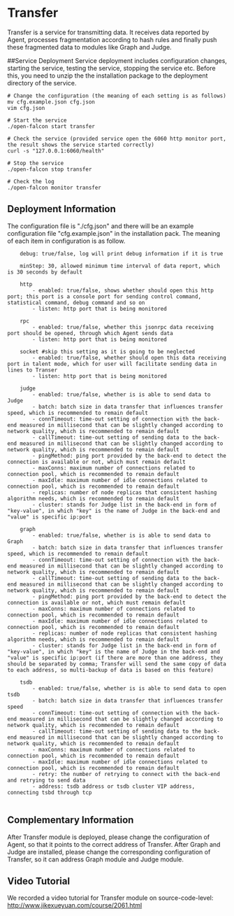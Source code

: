 <!-- toc -->

# Transfer

Transfer is a service for transmitting data. It receives data reported by Agent, processes fragmentation according to hash rules and finally push these fragmented data to modules like Graph and Judge.

##Service Deployment
Service deployment includes configuration changes, starting the service, testing the service, stopping the service etc. Before this, you need to unzip the the installation package to the deployment directory of the service.

```
# Change the configuration (the meaning of each setting is as follows)
mv cfg.example.json cfg.json
vim cfg.json

# Start the service
./open-falcon start transfer

# Check the service (provided service open the 6060 http monitor port, the result shows the service started correctly)
curl -s "127.0.0.1:6060/health"

# Stop the service
./open-falcon stop transfer

# Check the log
./open-falcon monitor transfer
```


## Deployment Information
The configuration file is "./cfg.json" and there will be an example configuration file "cfg.example.json" in the installation pack. The meaning of each item in configuration is as follow.

```
    debug: true/false, log will print debug information if it is true

    minStep: 30, allowed minimum time interval of data report, which is 30 seconds by default

    http
        - enabled: true/false, shows whether should open this http port; this port is a console port for sending control command, statistical command, debug command and so on
        - listen: http port that is being monitored 

    rpc
        - enabled: true/false, whether this jsonrpc data receiving port should be opened, through which Agent sends data
        - listen: http port that is being monitored

    socket #skip this setting as it is going to be neglected
        - enabled: true/false, whether should open this data receiving port in talent mode, which for user will facilitate sending data in lines to Transer 
        - listen: http port that is being monitored

    judge
        - enabled: true/false, whether is is able to send data to Judge
        - batch: batch size in data transfer that influences transfer speed, which is recommended to remain default
        - connTimeout: time-out setting of connection with the back-end measured in millisecond that can be slightly changed according to network quality, which is recommended to remain default
        - callTimeout: time-out setting of sending data to the back-end measured in millisecond that can be slightly changed according to network quality, which is recommended to remain default
        - pingMethod: ping port provided by the back-end to detect the connection is available or not, which must remain default
        - maxConns: maximum number of connections related to connection pool, which is recommended to remain default
        - maxIdle: maximum number of idle connections related to connection pool, which is recommended to remain default
        - replicas: number of node replicas that consistent hashing algorithm needs, which is recommended to remain default
        - cluster: stands for Judge list in the back-end in form of "key-value", in which "key" is the name of Judge in the back-end and "value" is specific ip:port

    graph
        - enabled: true/false, whether is is able to send data to Graph
        - batch: batch size in data transfer that influences transfer speed, which is recommended to remain default
        - connTimeout: time-out setting of connection with the back-end measured in millisecond that can be slightly changed according to network quality, which is recommended to remain default
        - callTimeout: time-out setting of sending data to the back-end measured in millisecond that can be slightly changed according to network quality, which is recommended to remain default
        - pingMethod: ping port provided by the back-end to detect the connection is available or not, which must remain default
        - maxConns: maximum number of connections related to connection pool, which is recommended to remain default
        - maxIdle: maximum number of idle connections related to connection pool, which is recommended to remain default
        - replicas: number of node replicas that consistent hashing algorithm needs, which is recommended to remain default
        - cluster: stands for Judge list in the back-end in form of "key-value", in which "key" is the name of Judge in the back-end and "value" is specific ip:port (if there are more than one address, they should be separated by comma; Transfer will send the same copy of data to each address, so multi-backup of data is based on this feature)

    tsdb
        - enabled: true/false, whether is is able to send data to open tsdb
        - batch: batch size in data transfer that influences transfer speed
        - connTimeout: time-out setting of connection with the back-end measured in millisecond that can be slightly changed according to network quality, which is recommended to remain default
        - callTimeout: time-out setting of sending data to the back-end measured in millisecond that can be slightly changed according to network quality, which is recommended to remain default
        - maxConns: maximum number of connections related to connection pool, which is recommended to remain default
        - maxIdle: maximum number of idle connections related to connection pool, which is recommended to remain default
        - retry: the number of retrying to connect with the back-end and retrying to send data
        - address: tsdb address or tsdb cluster VIP address, connecting tsbd through tcp
       
```

## Complementary Information
After Transfer module is deployed, please change the configuration of Agent, so that it points to the correct address of Transfer. After Graph and Judge are installed, please change the corresponding configuration of Transfer, so it can address Graph module and Judge module.


## Video Tutorial

We recorded a video tutorial for Transfer module on source-code-level: http://www.jikexueyuan.com/course/2061.html
